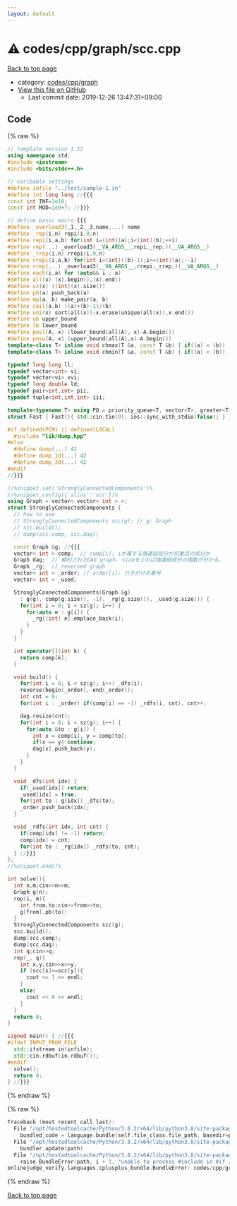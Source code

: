 ```yaml
---
layout: default
---
```


<!-- mathjax config similar to math.stackexchange -->
<script type="text/javascript" async
  src="https://cdnjs.cloudflare.com/ajax/libs/mathjax/2.7.5/MathJax.js?config=TeX-MML-AM_CHTML">
</script>
<script type="text/x-mathjax-config">
  MathJax.Hub.Config({
    TeX: { equationNumbers: { autoNumber: "AMS" }},
    tex2jax: {
      inlineMath: [ ['$','$'] ],
      processEscapes: true
    },
    "HTML-CSS": { matchFontHeight: false },
    displayAlign: "left",
    displayIndent: "2em"
  });
</script>

<script type="text/javascript" src="https://cdnjs.cloudflare.com/ajax/libs/jquery/3.4.1/jquery.min.js"></script>
<script src="https://cdn.jsdelivr.net/npm/jquery-balloon-js@1.1.2/jquery.balloon.min.js" integrity="sha256-ZEYs9VrgAeNuPvs15E39OsyOJaIkXEEt10fzxJ20+2I=" crossorigin="anonymous"></script>
<script type="text/javascript" src="../../../../assets/js/copy-button.js"></script>
<link rel="stylesheet" href="../../../../assets/css/copy-button.css" />


# :warning: codes/cpp/graph/scc.cpp

<a href="../../../../index.html">Back to top page</a>

* category: <a href="../../../../index.html#3ec2d728d77befc78f832b5911706770">codes/cpp/graph</a>
* <a href="{{ site.github.repository_url }}/blob/master/codes/cpp/graph/scc.cpp">View this file on GitHub</a>
    - Last commit date: 2019-12-26 13:47:31+09:00




## Code

<a id="unbundled"></a>
{% raw %}
```cpp
// template version 1.12
using namespace std;
#include <iostream>
#include <bits/stdc++.h>

// varibable settings
#define infile "../test/sample-1.in"
#define int long long //{{{
const int INF=1e18;
const int MOD=1e9+7; //}}}

// define basic macro {{{
#define _overload3(_1,_2,_3,name,...) name
#define _rep(i,n) repi(i,0,n)
#define repi(i,a,b) for(int i=(int)(a);i<(int)(b);++i)
#define rep(...) _overload3(__VA_ARGS__,repi,_rep,)(__VA_ARGS__)
#define _rrep(i,n) rrepi(i,0,n)
#define rrepi(i,a,b) for(int i=(int)((b)-1);i>=(int)(a);--i)
#define rrep(...) _overload3(__VA_ARGS__,rrepi,_rrep,)(__VA_ARGS__)
#define each(i,a) for (auto&& i : a)
#define all(x) (x).begin(),(x).end()
#define sz(x) ((int)(x).size())
#define pb(a) push_back(a)
#define mp(a, b) make_pair(a, b)
#define ceil(a,b) ((a)+(b)-1)/(b)
#define uni(x) sort(all(x));x.erase(unique(all(x)),x.end())
#define ub upper_bound
#define lb lower_bound
#define posl(A, x) (lower_bound(all(A), x)-A.begin())
#define posu(A, x) (upper_bound(all(A),x)-A.begin())
template<class T> inline void chmax(T &a, const T &b) { if((a) < (b)) (a) = (b); }
template<class T> inline void chmin(T &a, const T &b) { if((a) > (b)) (a) = (b); }

typedef long long ll;
typedef vector<int> vi;
typedef vector<vi> vvi;
typedef long double ld;
typedef pair<int,int> pii;
typedef tuple<int,int,int> iii;

template<typename T> using PQ = priority_queue<T, vector<T>, greater<T>>;
struct Fast { Fast(){ std::cin.tie(0); ios::sync_with_stdio(false); } } fast;

#if defined(PCM) || defined(LOCAL)
  #include "lib/dump.hpp"
#else
  #define dump(...) 42
  #define dump_1d(...) 42
  #define dump_2d(...) 42
#endif
//}}}

//%snippet.set('StronglyConnectedComponents')%
//%snippet.config({'alias':'scc'})%
using Graph = vector< vector< int > >;
struct StronglyConnectedComponents {
  // how to use
  // StronglyConnectedComponents scc(g); // g: Graph
  // scc.build();
  // dump(scc.comp, scc.dag);

  const Graph &g; //{{{
  vector< int > comp;  // comp[i]: iが属する強連結成分が何番目の成分か
  Graph dag;  // 縮約されたDAG graph. sizeをとれば強連結成分の個数が分かる。
  Graph _rg;  // reversed graph
  vector< int > _order; // order[i]: 行きがけの番号
  vector< int > _used;

  StronglyConnectedComponents(Graph &g)
    : g(g), comp(g.size(), -1), _rg(g.size()), _used(g.size()) {
    for(int i = 0; i < sz(g); i++) {
      for(auto e : g[i]) {
        _rg[(int) e].emplace_back(i);
      }
    }
  }

  int operator[](int k) {
    return comp[k];
  }

  void build() {
    for(int i = 0; i < sz(g); i++) _dfs(i);
    reverse(begin(_order), end(_order));
    int cnt = 0;
    for(int i : _order) if(comp[i] == -1) _rdfs(i, cnt), cnt++;

    dag.resize(cnt);
    for(int i = 0; i < sz(g); i++) {
      for(auto &to : g[i]) {
        int x = comp[i], y = comp[to];
        if(x == y) continue;
        dag[x].push_back(y);
      }
    }
  }

  void _dfs(int idx) {
    if(_used[idx]) return;
    _used[idx] = true;
    for(int to : g[idx]) _dfs(to);
    _order.push_back(idx);
  }

  void _rdfs(int idx, int cnt) {
    if(comp[idx] != -1) return;
    comp[idx] = cnt;
    for(int to : _rg[idx]) _rdfs(to, cnt);
  } //}}}
};
//%snippet.end()%

int solve(){
  int n,m;cin>>n>>m;
  Graph g(n);
  rep(i, m){
    int from,to;cin>>from>>to;
    g[from].pb(to);
  }
  StronglyConnectedComponents scc(g);
  scc.build();
  dump(scc.comp);
  dump(scc.dag);
  int q;cin>>q;
  rep(_, q){
    int x,y;cin>>x>>y;
    if (scc[x]==scc[y]){
      cout << 1 << endl;
    }
    else{
      cout << 0 << endl;
    }
  }
  return 0;
}

signed main() { //{{{
#ifdef INPUT_FROM_FILE
  std::ifstream in(infile);
  std::cin.rdbuf(in.rdbuf());
#endif
  solve();
  return 0;
} //}}}

```
{% endraw %}

<a id="bundled"></a>
{% raw %}
```cpp
Traceback (most recent call last):
  File "/opt/hostedtoolcache/Python/3.8.2/x64/lib/python3.8/site-packages/onlinejudge_verify/docs.py", line 340, in write_contents
    bundled_code = language.bundle(self.file_class.file_path, basedir=pathlib.Path.cwd())
  File "/opt/hostedtoolcache/Python/3.8.2/x64/lib/python3.8/site-packages/onlinejudge_verify/languages/cplusplus.py", line 170, in bundle
    bundler.update(path)
  File "/opt/hostedtoolcache/Python/3.8.2/x64/lib/python3.8/site-packages/onlinejudge_verify/languages/cplusplus_bundle.py", line 281, in update
    raise BundleError(path, i + 1, "unable to process #include in #if / #ifdef / #ifndef other than include guards")
onlinejudge_verify.languages.cplusplus_bundle.BundleError: codes/cpp/graph/scc.cpp: line 45: unable to process #include in #if / #ifdef / #ifndef other than include guards

```
{% endraw %}

<a href="../../../../index.html">Back to top page</a>

